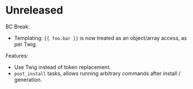 Unreleased
==========

BC Break:

- Templating: `{{ foo.bar }}` is now treated as an object/array access, as per
  Twig.

Features:

- Use Twig instead of token replacement.
- `post_install` tasks, allows running arbitrary commands after install /
  generation.


